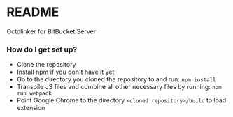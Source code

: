 # README #

Octolinker for BitBucket Server

### How do I get set up? ###

* Clone the repository
* Install npm if you don't have it yet
* Go to the directory you cloned the repository to and run: ```npm install```
* Transpile JS files and combine all other necessary files by running: ```npm  run webpack```
* Point Google Chrome to the directory ```<cloned repository>/build``` to load extension